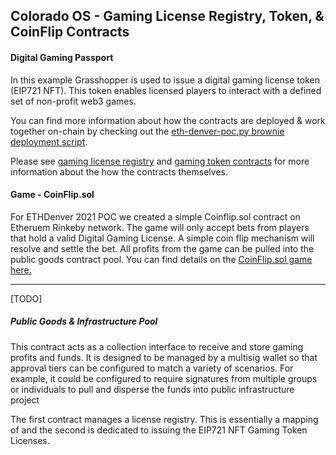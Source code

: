 ## Colorado OS - Gaming License Registry, Token, & CoinFlip Contracts

#### Digital Gaming Passport    
In this example Grasshopper is used to issue a digital gaming license token (EIP721 NFT). This token enables licensed players to interact with a defined set of non-profit web3 games. 

You can find more information about how the contracts are deployed & work together on-chain by checking out the [eth-denver-poc.py brownie deployment script](../scripts/eth-denver-poc.py).

Please see [gaming license registry](../contracts/GamingLicenseRegistry.sol) and [gaming token contracts](../contracts/GamingLicenseToken.sol) for more information about the how the contracts themselves.  

#### Game - CoinFlip.sol
For ETHDenver 2021 POC we created a simple Coinflip.sol contract on Etheruem Rinkeby network. The game will only accept bets from players that hold a valid Digital Gaming License. A simple coin flip mechanism will resolve and settle the bet. All profits from the game can be pulled into the public goods contract pool. You can find details on the [CoinFlip.sol game here.](../docs/COINFLIP.md)

---
[TODO]
##### Public Goods & Infrastructure Pool 
This contract acts as a collection interface to receive and store gaming profits and funds. It is designed to be managed by a multisig wallet so that approval tiers can be configured to match a variety of scenarios. For example, it could be configured to require signatures from multiple groups or individuals to pull and disperse the funds into public infrastructure project

The first contract manages a license registry. This is essentially a mapping of  and the second is dedicated to issuing the EIP721 NFT Gaming Token Licenses.  

